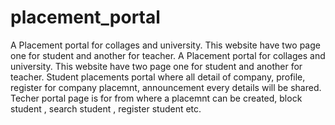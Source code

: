 # placement_portal
A Placement portal for collages and university. This website have two page one for student and another for teacher.
A Placement portal for collages and university. This website have two page one for student and another for teacher. Student placements portal where all detail of company, profile, register for company placemnt, announcement every details will be shared. Techer portal page is for from where a placemnt can be created, block student , search student , register student etc.

